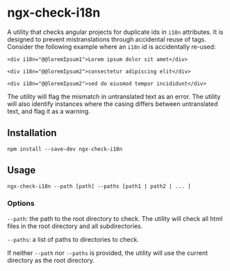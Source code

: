 # ngx-check-i18n
A utility that checks angular projects for duplicate ids in `i18n` attributes. It is designed to prevent mistranslations through accidental reuse of tags. Consider the following example where an `i18n` id is accidentally re-used:

`<div i18n="@@loremIpsum1">Lorem ipsum dolor sit amet</div>`

`<div i18n="@@loremIpsum2">consectetur adipiscing elit</div>`

`<div i18n="@@loremIpsum2">sed do eiusmod tempor incididunt</div>`

The utility will flag the mismatch in untranslated text as an error. The utility will also identify instances where the casing differs between untranslated text, and flag it as a warning.

## Installation

`npm install --save-dev ngx-check-i18n`


## Usage

`ngx-check-i18n --path [path] --paths [path1 | path2 | ... ]`

### Options

`--path`: the path to the root directory to check. The utility will check all html files in the root directory and all subdirectories.

`--paths`: a list of paths to directories to check.

If neither `--path` nor `--paths` is provided, the utility will use the current directory as the root directory.
